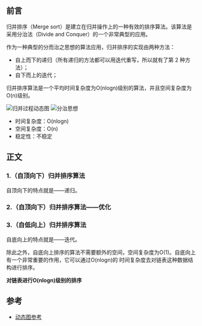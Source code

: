 ## 前言

归并排序（Merge sort）是建立在归并操作上的一种有效的排序算法。该算法是采用分治法（Divide and Conquer）的一个非常典型的应用。

作为一种典型的分而治之思想的算法应用，归并排序的实现由两种方法：

- 自上而下的递归（所有递归的方法都可以用迭代重写，所以就有了第 2 种方法）；
- 自下而上的迭代；


归并排序算法是一个平均时间复杂度为O(nlogn)级别的算法，并且空间复杂度为O(n)级别。

![归并过程动态图](https://github.com/coderbruis/AlgorithmsInJava/blob/master/notes/pictures/mergeSort.gif)
![分治思想](https://github.com/coderbruis/AlgorithmsInJava/blob/master/notes/pictures/1557906108-5066-20161218163120151-452283750.png)

- 时间复杂度：O(nlogn)
- 空间复杂度：O(n)
- 稳定性：不稳定

## 正文

### 1.（自顶向下）归并排序算法

自顶向下的特点就是——递归。

### 2.（自顶向下）归并排序算法——优化

### 3.（自低向上）归并排序算法

自底向上的特点就是——迭代。

除此之外，自底向上排序的算法不需要额外的空间，空间复杂度为O(1)。自底向上有一个非常重要的作用，它可以通过O(nlogn)的
时间复杂度去对链表这种数据结构进行排序。

**对链表进行O(nlogn)级别的排序**



## 参考

- [动态图参考](https://www.runoob.com/w3cnote/bubble-sort.html)
